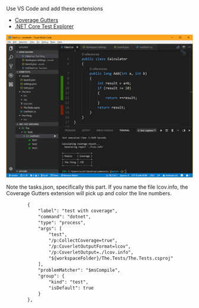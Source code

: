 Use VS Code and add these extensions

- [Coverage Gutters](https://marketplace.visualstudio.com/items?itemName=ryanluker.vscode-coverage-gutters)
- [.NET Core Test Explorer](https://marketplace.visualstudio.com/items?itemName=formulahendry.dotnet-test-explorer)

![Image of it all together](screenshot1.png)

Note the tasks.json, specifically this part. If you name the file lcov.info, the Coverage Gutters extension will pick up and color the line numbers.

```
        {
            "label": "test with coverage",
            "command": "dotnet",
            "type": "process",
            "args": [
                "test",
                "/p:CollectCoverage=true",
                "/p:CoverletOutputFormat=lcov",
                "/p:CoverletOutput=./lcov.info",
                "${workspaceFolder}/The.Tests/The.Tests.csproj"
            ],
            "problemMatcher": "$msCompile",
            "group": {
                "kind": "test",
                "isDefault": true
            }
        },
```
